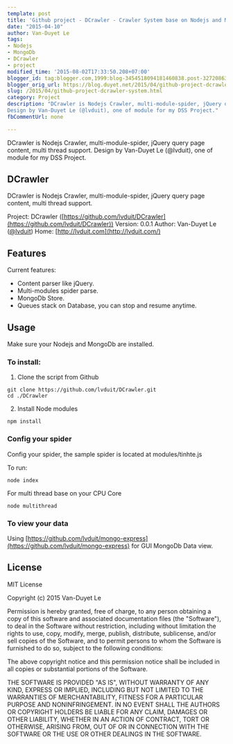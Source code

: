 ```yaml
---
template: post
title: 'Github project - DCrawler - Crawler System base on Nodejs and MongoDB '
date: "2015-04-10"
author: Van-Duyet Le
tags:
- Nodejs
- MongoDb
- DCrawler
- project
modified_time: '2015-08-02T17:33:50.208+07:00'
blogger_id: tag:blogger.com,1999:blog-3454518094181460838.post-3272086302003907110
blogger_orig_url: https://blog.duyet.net/2015/04/github-project-dcrawler-system.html
slug: /2015/04/github-project-dcrawler-system.html
category: Project
description: "DCrawler is Nodejs Crawler, multi-module-spider, jQuery query page content, multi thread support.
Design by Van-Duyet Le (@lvduit), one of module for my DSS Project."
fbCommentUrl: none

---
```


DCrawler is Nodejs Crawler, multi-module-spider, jQuery query page content, multi thread support.
Design by Van-Duyet Le (@lvduit), one of module for my DSS Project.

## DCrawler ##
DCrawler is Nodejs Crawler, multi-module-spider, jQuery query page content, multi thread support.

Project: DCrawler ([https://github.com/lvduit/DCrawler](https://github.com/lvduit/DCrawler))
Version: 0.0.1
Author: Van-Duyet Le ([@lvduit](http://twitter.com/lvduit))
Home: [http://lvduit.com](http://lvduit.com/)

## Features ##
Current features:

- Content parser like jQuery.
- Multi-modules spider parse.
- MongoDb Store.
- Queues stack on Database, you can stop and resume anytime.

## Usage ##

Make sure your Nodejs and MongoDb are installed.

### To install: ###

1. Clone the script from Github

```
git clone https://github.com/lvduit/DCrawler.git
cd ./DCrawler
```

2. Install Node modules

```
npm install
```

### Config your spider ###
Config your spider, the sample spider is located at modules/tinhte.js

To run:

```
node index
```

For multi thread base on your CPU Core

```
node multithread
```

### To view your data ###
Using [https://github.com/lvduit/mongo-express](https://github.com/lvduit/mongo-express) for GUI MongoDb Data view.  

## License ##
MIT License

Copyright (c) 2015 Van-Duyet Le

Permission is hereby granted, free of charge, to any person obtaining a copy of this software and associated documentation files (the "Software"), to deal in the Software without restriction, including without limitation the rights to use, copy, modify, merge, publish, distribute, sublicense, and/or sell copies of the Software, and to permit persons to whom the Software is furnished to do so, subject to the following conditions:

The above copyright notice and this permission notice shall be included in all copies or substantial portions of the Software.

THE SOFTWARE IS PROVIDED "AS IS", WITHOUT WARRANTY OF ANY KIND, EXPRESS OR IMPLIED, INCLUDING BUT NOT LIMITED TO THE WARRANTIES OF MERCHANTABILITY, FITNESS FOR A PARTICULAR PURPOSE AND NONINFRINGEMENT. IN NO EVENT SHALL THE AUTHORS OR COPYRIGHT HOLDERS BE LIABLE FOR ANY CLAIM, DAMAGES OR OTHER LIABILITY, WHETHER IN AN ACTION OF CONTRACT, TORT OR OTHERWISE, ARISING FROM, OUT OF OR IN CONNECTION WITH THE SOFTWARE OR THE USE OR OTHER DEALINGS IN THE SOFTWARE.
